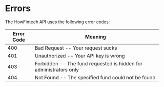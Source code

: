 # Errors

The HowFintech API uses the following error codes:


Error Code | Meaning
---------- | -------
400 | Bad Request -- Your request sucks
401 | Unauthorized -- Your API key is wrong
403 | Forbidden -- The fund requested is hidden for administrators only
404 | Not Found -- The specified fund could not be found
